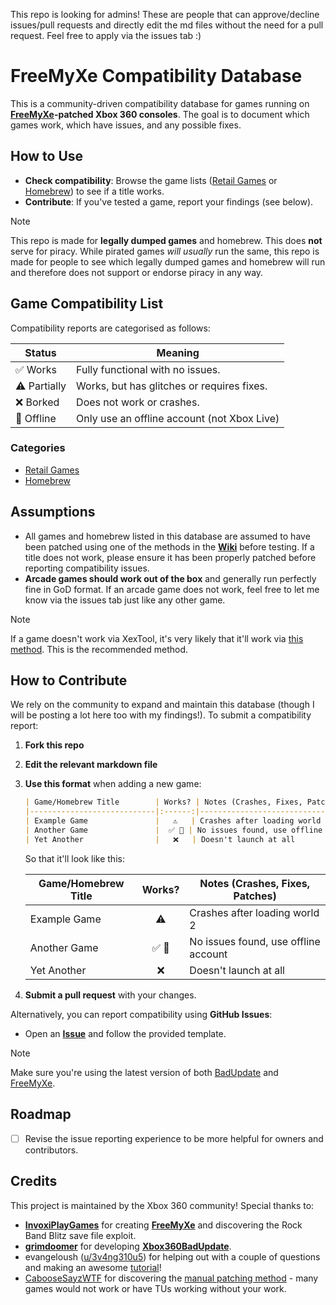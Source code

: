 This repo is looking for admins!
These are people that can approve/decline issues/pull requests and directly edit the md files without the need for a pull request. Feel free to apply via the issues tab :)

# FreeMyXe Compatibility Database

This is a community-driven compatibility database for games running on [**FreeMyXe**](https://github.com/InvoxiPlayGames/FreeMyXe)**-patched Xbox 360 consoles**. The goal is to document which games work, which have issues, and any possible fixes.

## How to Use
- **Check compatibility**: Browse the game lists ([Retail Games](/Retail.md) or [Homebrew](/Homebrew.md)) to see if a title works.
- **Contribute**: If you've tested a game, report your findings (see below).
  
> [!NOTE]
> This repo is made for **legally dumped games** and homebrew. This does **not** serve for piracy.
> While pirated games *will usually* run the same, this repo is made for people to see which legally dumped games and homebrew will run and therefore does not support or endorse piracy in any way.

## Game Compatibility List
Compatibility reports are categorised as follows:

| Status | Meaning |
|--------|---------|
| ✅ Works | Fully functional with no issues. |
| ⚠️ Partially | Works, but has glitches or requires fixes. |
| ❌ Borked | Does not work or crashes. |
| 👤 Offline | Only use an offline account (not Xbox Live) |

### Categories
- [Retail Games](/Retail.md)
- [Homebrew](/Homebrew.md)

## Assumptions
- All games and homebrew listed in this database are assumed to have been patched using one of the methods in the [**Wiki**](https://github.com/XDanfr/FMX-Compatibility/wiki) before testing. If a title does not work, please ensure it has been properly patched before reporting compatibility issues.
- **Arcade games should work out of the box** and generally run perfectly fine in GoD format. If an arcade game does not work, feel free to let me know via the issues tab just like any other game.

> [!NOTE]
> If a game doesn't work via XexTool, it's very likely that it'll work via [this method](https://www.youtube.com/watch?v=tUajcJjVaPY). This is the recommended method.

## How to Contribute
We rely on the community to expand and maintain this database (though I will be posting a lot here too with my findings!). To submit a compatibility report:

1. **Fork this repo**
2. **Edit the relevant markdown file**
3. **Use this format** when adding a new game:
   ```md
   | Game/Homebrew Title        | Works? | Notes (Crashes, Fixes, Patches)      |
   |----------------------------|:------:|--------------------------------------|
   | Example Game               |   ⚠️   | Crashes after loading world 2        |
   | Another Game               |  ✅ 👤 | No issues found, use offline account |
   | Yet Another                |   ❌   | Doesn't launch at all                |
   ```
   So that it'll look like this:

   | Game/Homebrew Title        | Works? | Notes (Crashes, Fixes, Patches)      |
   |----------------------------|:------:|--------------------------------------|
   | Example Game               |   ⚠️   | Crashes after loading world 2        |
   | Another Game               |  ✅ 👤 | No issues found, use offline account |
   | Yet Another                |   ❌   | Doesn't launch at all                |


4. **Submit a pull request** with your changes.

Alternatively, you can report compatibility using **GitHub Issues**:
- Open an [**Issue**](https://github.com/Brubhubedits/FMX-Compatibility/issues/new?template=compatibility_report.yml) and follow the provided template.

> [!NOTE]
> Make sure you're using the latest version of both [BadUpdate](https://github.com/grimdoomer/Xbox360BadUpdate/releases/latest) and [FreeMyXe](https://github.com/InvoxiPlayGames/FreeMyXe/releases/latest).

## Roadmap
- [ ] Revise the issue reporting experience to be more helpful for owners and contributors.

## Credits
This project is maintained by the Xbox 360 community! Special thanks to:
- [**InvoxiPlayGames**](https://github.com/InvoxiPlayGames) for creating [**FreeMyXe**](https://github.com/InvoxiPlayGames/FreeMyXe) and discovering the Rock Band Blitz save file exploit.
- [**grimdoomer**](https://github.com/grimdoomer) for developing [**Xbox360BadUpdate**](https://github.com/grimdoomer/Xbox360BadUpdate).
- evangeloush ([u/3v4ng310u5](https://reddit.com/u/3v4ng310u5)) for helping out with a couple of questions and making an awesome [tutorial](https://www.reddit.com/r/360hacks/comments/1j7kaz8/running_actual_games_on_the_badupdate_exploit/)!
- [CabooseSayzWTF](https://github.com/CabooseSayzWTF) for discovering the [manual patching method](https://github.com/XDanfr/FMX-Compatibility/wiki/Recommended-method:-How-to-patch-Title-Updates) - many games would not work or have TUs working without your work.
